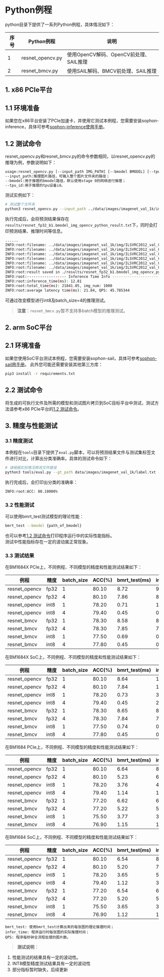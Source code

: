 # Python例程

python目录下提供了一系列Python例程，具体情况如下：

| 序号   | Python例程      | 说明                                |
| ---- | ---------------- | -----------------------------------  |
| 1    | resnet_opencv.py | 使用OpenCV解码、OpenCV前处理、SAIL推理 |
| 2    | resnet_bmcv.py   | 使用SAIL解码、BMCV前处理、SAIL推理     |

## 1. x86 PCIe平台
## 1.1 环境准备
如果您在x86平台安装了PCIe加速卡，并使用它测试本例程，您需要安装sophon-inference，具体可参考[sophon-inference使用手册]()。

## 1.2 测试命令
resnet_opencv.py和resnet_bmcv.py的命令参数相同，以resnet_opencv.py的推理为例，参数说明如下：

```bash
usage:resnet_opencv.py [--input_path IMG_PATH] [--bmodel BMODEL] [--tpu_id TPU]
--input_path:推理图片路径，可输入整个图片文件夹的路径；
--bmodel:用于推理的bmodel路径，默认使用stage 0的网络进行推理；
--tpu_id:用于推理的tpu设备id。
```

测试实例如下：
```bash
# 测试整个文件夹
python3 resnet_opencv.py --input_path ../data/images/imagenet_val_1k/img --bmodel ../data/models/BM1684X/resnet_fp32_b1.bmodel --tpu_id 0
```

执行完成后，会将预测结果保存在`results/resnet_fp32_b1.bmodel_img_opencv_python_result.txt`下，同时会打印预测结果、推理时间等信息。

```bash
......
INFO:root:filename: ../data/images/imagenet_val_1k/img/ILSVRC2012_val_00038219.JPEG, res: (419, 0.15843831)
INFO:root:filename: ../data/images/imagenet_val_1k/img/ILSVRC2012_val_00041825.JPEG, res: (788, 0.41158476)
INFO:root:filename: ../data/images/imagenet_val_1k/img/ILSVRC2012_val_00041938.JPEG, res: (849, 0.38458076)
INFO:root:filename: ../data/images/imagenet_val_1k/img/ILSVRC2012_val_00017071.JPEG, res: (933, 0.45050952)
INFO:root:filename: ../data/images/imagenet_val_1k/img/ILSVRC2012_val_00043924.JPEG, res: (343, 0.37661916)
INFO:root:filename: ../data/images/imagenet_val_1k/img/ILSVRC2012_val_00033817.JPEG, res: (77, 0.18264356)
INFO:root:result saved in ./results/resnet_fp32_b1.bmodel_img_opencv_python_result.txt
INFO:root:------------------ Inference Time Info ----------------------
INFO:root:inference_time(ms): 12.81
INFO:root:total_time(ms): 21841.05, img_num: 1000
INFO:root:average latency time(ms): 21.84, QPS: 45.785344
```

可通过改变模型进行int8及batch_size=4的推理测试。
> **注意**：`resnet_bmcv.py`暂不支持多batch模型的推理测试。


## 2. arm SoC平台
## 2.1 环境准备

如果您使用SoC平台测试本例程，您需要安装sophon-sail，具体可参考[sophon-sail用手册](https://gerrit-ai.sophgo.vip:8443/plugins/gitblit/blob/?r=sophon-examples.git&f=simple/LPRNet/python/README.md&h=master)。
此外您可能还需要安装其他第三方库：

```bash
pip3 install -r requirements.txt
```

## 2.2 测试命令

将生成的可执行文件及所需的模型和测试图片拷贝到SoC目标平台中测试，测试方法请参考x86 PCIe平台的[1.2 测试命令](#12-测试命令)。

## 3. 精度与性能测试
### 3.1 精度测试
本例程在`tools`目录下提供了`eval.py`脚本，可以将预测结果文件与测试集标签文件进行对比，计算出分类准确率。具体的测试命令如下：
```bash
# 请根据实际情况修改文件路径
python3 tools/eval.py --gt_path data/images/imagenet_val_1k/label.txt --pred_path python/results/resnet_fp32_b1.bmodel_img_opencv_python_result.txt
```
执行完成后，会打印出分类的准确率：
```bash
INFO:root:ACC: 80.10000%
```
### 3.2 性能测试

可以使用bmrt_test测试模型的理论性能：
```bash
bmrt_test --bmodel {path_of_bmodel}
```
也可以参考[1.2 测试命令](#12-测试命令)打印程序运行中的实际性能指标。  
测试中性能指标存在一定的波动属正常现象。

### 3.3 测试结果

在BM1684X PCIe上，不同例程、不同模型的精度和性能测试结果如下：

| 例程          | 精度 | batch_size | ACC(%) | bmrt_test(ms) | infer_time(ms) | QPS    |
| ------------- | ---- | ---------- | ------ | ------------- | -------------- | ------ |
| resnet_opencv | fp32 | 1          | 80.10  | 8.72          | 9.92           | 47.27  |
| resnet_opencv | fp32 | 4          | 80.10  | 7.86          | 8.43           | 61.80  |
| resnet_opencv | int8 | 1          | 78.20  | 0.71          | 1.27           | 165.29 |
| resnet_opencv | int8 | 4          | 79.40  | 0.45          | 0.95           | 195.65 |
| resnet_bmcv   | fp32 | 1          | 78.30  | 8.58          | 8.87           | 76.59  |
| resnet_bmcv   | fp32 | 4          | 78.30  | 7.85          | 7.89           | 86.32  |
| resnet_bmcv   | int8 | 1          | 77.50  | 0.69          | 0.91           | 210.59 |
| resnet_bmcv   | int8 | 4          | 77.80  | 0.45          | 0.48           | 270.40 |

在BM1684X SoC上，不同例程、不同模型的精度和性能测试结果如下：

| 例程          | 精度 | batch_size | ACC(%) | bmrt_test(ms) | infer_time(ms) | QPS    |
| ------------- | ---- | ---------- | ------ | ------------- | -------------- | ------ |
| resnet_opencv | fp32 | 1          | 80.10  | 8.64          | 11.18          | 32.15  |
| resnet_opencv | fp32 | 4          | 80.10  | 7.84          | 10.07          | 35.72  |
| resnet_opencv | int8 | 1          | 78.20  | 0.73          | 3.11           | 46.38  |
| resnet_opencv | int8 | 4          | 79.40  | 0.45          | 2.64           | 48.53  |
| resnet_bmcv   | fp32 | 1          | 78.30  | 8.65          | 8.74           | 82.59  |
| resnet_bmcv   | fp32 | 4          | 78.30  | 7.84          | 7.86           | 94.25  |
| resnet_bmcv   | int8 | 1          | 77.50  | 0.74          | 0.83           | 237.65 |
| resnet_bmcv   | int8 | 4          | 77.80  | 0.45          | 0.47           | 309.94 |

在BM1684 PCIe上，不同例程、不同模型的精度和性能测试结果如下：

| 例程          | 精度 | batch_size | ACC(%) | bmrt_test(ms) | infer_time(ms) | QPS    |
| ------------- | ---- | ---------- | ------ | ------------- | -------------- | ------ |
| resnet_opencv | fp32 | 1          | 80.10  | 6.64          | 8.08           | 53.70  |
| resnet_opencv | fp32 | 4          | 80.10  | 5.23          | 6.35           | 68.82  |
| resnet_opencv | int8 | 1          | 78.20  | 3.76          | 4.91           | 76.36  |
| resnet_opencv | int8 | 4          | 79.40  | 1.14          | 1.90           | 145.11 |
| resnet_bmcv   | fp32 | 1          | 77.20  | 6.62          | 6.78           | 98.60  |
| resnet_bmcv   | fp32 | 4          | 77.20  | 5.22          | 5.26           | 121.25 |
| resnet_bmcv   | int8 | 1          | 75.50  | 3.77          | 3.86           | 138.89 |
| resnet_bmcv   | int8 | 4          | 76.90  | 1.15          | 1.17           | 240.95 |

在BM1684 SoC上，不同例程、不同模型的精度和性能测试结果如下：

| 例程          | 精度 | batch_size | ACC(%) | bmrt_test(ms) | infer_time(ms) | QPS    |
| ------------- | ---- | ---------- | ------ | ------------- | -------------- | ------ |
| resnet_opencv | fp32 | 1          | 80.10  | 6.54          | 8.94           | 36.23  |
| resnet_opencv | fp32 | 4          | 80.10  | 5.20          | 7.30           | 39.27  |
| resnet_opencv | int8 | 1          | 78.20  | 3.65          | 5.91           | 40.63  |
| resnet_opencv | int8 | 4          | 79.40  | 1.12          | 3.21           | 46.77  |
| resnet_bmcv   | fp32 | 1          | 77.20  | 6.54          | 6.61           | 91.82  |
| resnet_bmcv   | fp32 | 4          | 77.20  | 5.20          | 5.22           | 113.18 |
| resnet_bmcv   | int8 | 1          | 75.50  | 3.65          | 3.75           | 124.65 |
| resnet_bmcv   | int8 | 4          | 76.90  | 1.12          | 1.15           | 209.22 |

```
bmrt_test: 使用bmrt_test计算出来的每张图的理论推理时间；
infer_time: 程序运行时每张图的实际推理时间；
QPS: 程序每秒钟全流程处理的图片数。
```

> **测试说明**：  
1. 性能测试的结果具有一定的波动性。
2. INT8模型精度测试结果具有一定的波动性
3. 部分指标暂时缺失，后续更新

